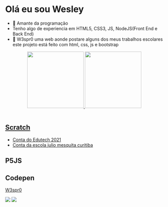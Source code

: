# Olá eu sou Wesley

- 👋 Amante da programação
- Tenho algo de experiencia em HTML5, CSS3, JS, NodeJS(Front End e Back End)
- 👀 W3spr0 uma web aonde postare alguns dos meus trabalhos escolares este projeto está feito com html, css, js e bootstrap


<!---
W3spr0/W3spr0 is a ✨ special ✨ repository because its `README.md` (this file) appears on your GitHub profile.
You can click the Preview link to take a look at your changes.
--->

<div align="center">
  <a href="https://github.com/W3spr0">
  <img height="180em" src="https://github-readme-stats.vercel.app/api?username=W3spr0&show_icons=true&theme=dark&include_all_commits=true&count_private=true"/>
  <img height="180em" src="https://github-readme-stats.vercel.app/api/top-langs/?username=W3spr0&layout=compact&langs_count=7&theme=dark"/>
</div>
  <br>
  <div>
    
## Scratch
- <a href="https://scratch.mit.edu/users/WesleyAluraEdutech/">Conta do Edutech 2021</a> <br>
- <a href="https://scratch.mit.edu/users/WesleyJulio/"> Conta da escola julio mesquita curitiba</a>
    
## P5JS

## Codepen
[W3spr0](https://codepen.io/w3spr0)

 <a href="https://discord.gg/wagxzStdcR" target="_blank"><img src="https://img.shields.io/badge/Discord-7289DA?style=for-the-badge&logo=discord&logoColor=white" target="_blank"></a> 
  <a href = "mailto:alencar.wesley@escola.pr.gov.br"><img src="https://img.shields.io/badge/-Gmail-%23333?style=for-the-badge&logo=gmail&logoColor=white" target="_blank"></a> 
</div>
